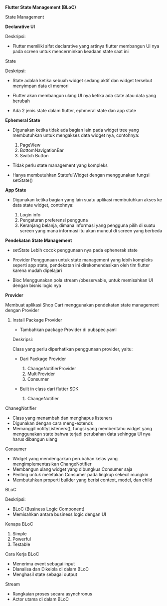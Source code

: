 **Flutter State Management (BLoC)**

State Management

**Declarative UI**

Deskripsi:

* Flutter memiliki sifat declarative yang artinya flutter membangun UI nya pada screen untuk mencerminkan keadaan state saat ini

State

Deskripsi:

* State adalah ketika sebuah widget sedang aktif dan widget tersebut menyimpan data di memori

* Flutter akan membangun ulang UI nya ketika ada state atau data yang berubah

* Ada 2 jenis state dalam flutter, ephmeral state dan app state

**Ephemeral State**

* Digunakan ketika tidak ada bagian lain pada widget tree yang membutuhkan untuk mengakses data widget nya, contohnya:
    1. PageView
    2. BottomNavigationBar
    3. Switch Button

* Tidak perlu state management yang kompleks

* Hanya membutuhkan StatefulWidget dengan menggunakan fungsi setState()

**App State**

* Digunakan ketika bagian yang lain suatu aplikasi membutuhkan akses ke data state widget, contohnya:

    1. Login info
    2. Pengaturan preferensi pengguna
    3. Keranjang belanja, dimana informasi yang pengguna pilih di suatu screen yang mana informasi itu akan muncul di screen yang berbeda

**Pendekatan State Management**

* setState
Lebih cocok penggunaan nya pada ephenerak state

* Provider 
Penggunaan untuk state management yang lebih kompleks seperti app state, pendekatan ini direkomendasikan oleh tim flutter karena mudah dipelajari

* Bloc
Menggunakan pola stream /obeservable, untuk memisahkan UI dengan bisnis logic nya

**Provider**

Membuat aplikasi Shop Cart menggunakan pendekatan state management dengan Provider

1. Install Package Provider
    * Tambahkan package Provider di pubspec.yaml

    Deskripsi:

    Class yang perlu diperhatikan penggunaan provider, yaitu:

    * Dari Package Provider
        1. ChangeNotifierProvider
        2. MultiProvider
        3. Consumer
    
    * Built in class dari flutter SDK
        1. ChangeNotifier

ChanegNotifier

*   Class yang menambah dan menghapus listeners
*   Digunakan dengan cara meng-extends
*   Memanggil notifyListeners(), fungsi yang memberitahu widget yang menggunakan state bahwa terjadi perubahan data sehingga UI nya harus dibangun ulang

    

Consumer
* Widget yang mendengarkan perubahan kelas yang mengimplementasikan ChangeNotifier
* Membangun ulang widget yang dibungkus Consumer saja
* Penting untuk meletakan Consumer pada lingkup sekecil mungkin 
* Membutuhkan properti builder yang berisi context, model, dan child

BLoC

Deskripsi:
* BLoC (Business Logic Component)
* Memisahkan antara business logic dengan UI

Kenapa BLoC

1. Simple
2. Powerful
3. Testable

Cara Kerja BLoC
* Menerima event sebagai input
* DIanalisa dan Dikelola di dalam BLoC
* Menghasil state sebagai output

Stream
* Rangkaian proses secara asynchronus
* Actor utama di dalam BLoC

